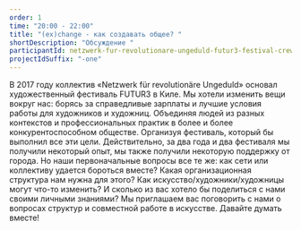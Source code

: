 ```yaml
---
order: 1
time: "20:00 - 22:00"
title: "(ex)change - как создавать общее? "
shortDescription: "Обсуждение "
participantId: netzwerk-fur-revolutionare-ungeduld-futur3-festival-crew
projectIdSuffix: "-one"
---
```


В 2017 году коллектив «Netzwerk für revolutionäre Ungeduld» основал художественный фестиваль FUTUR3 в Киле. Мы хотели изменить вещи вокруг нас: борясь за справедливые зарплаты и лучшие условия работы для художников и художниц. Объединяя людей из разных контекстов и профессиональных практик в более и более конкурентоспособном обществе. Организуя фестиваль, который бы выполнил все эти цели.
Действительно, за два года и два фестиваля мы получили некоторый опыт, мы также получили некоторую поддержку от города. Но наши первоначальные вопросы все те же: как сети или коллективу удается бороться вместе? Какая организационная структура нам нужна для этого? Как искусство/художники/художницы могут что-то изменить? И сколько из вас хотело бы поделиться с нами своими личными знаниями?
Мы приглашаем вас поговорить с нами о вопросах структур и совместной работе в искусстве. Давайте думать вместе!
